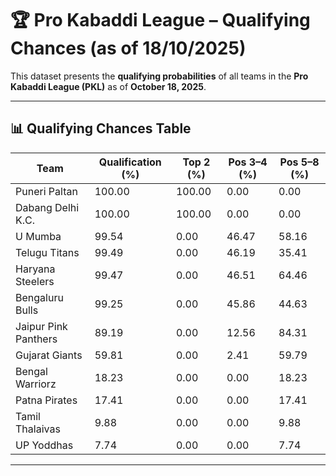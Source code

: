 # 🏆 Pro Kabaddi League – Qualifying Chances (as of 18/10/2025)

This dataset presents the **qualifying probabilities** of all teams in the **Pro Kabaddi League (PKL)** as of **October 18, 2025**.

---

## 📊 Qualifying Chances Table

| Team                | Qualification (%) | Top 2 (%) | Pos 3–4 (%) | Pos 5–8 (%) |
|----------------------|-------------------|------------|--------------|--------------|
| Puneri Paltan        | 100.00            | 100.00     | 0.00         | 0.00         |
| Dabang Delhi K.C.    | 100.00            | 100.00     | 0.00         | 0.00         |
| U Mumba              | 99.54             | 0.00       | 46.47        | 58.16        |
| Telugu Titans        | 99.49             | 0.00       | 46.19        | 35.41        |
| Haryana Steelers     | 99.47             | 0.00       | 46.51        | 64.46        |
| Bengaluru Bulls      | 99.25             | 0.00       | 45.86        | 44.63        |
| Jaipur Pink Panthers | 89.19             | 0.00       | 12.56        | 84.31        |
| Gujarat Giants       | 59.81             | 0.00       | 2.41         | 59.79        |
| Bengal Warriorz      | 18.23             | 0.00       | 0.00         | 18.23        |
| Patna Pirates        | 17.41             | 0.00       | 0.00         | 17.41        |
| Tamil Thalaivas      | 9.88              | 0.00       | 0.00         | 9.88         |
| UP Yoddhas           | 7.74              | 0.00       | 0.00         | 7.74         |

---


